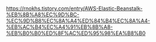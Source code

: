 https://rnokhs.tistory.com/entry/AWS-Elastic-Beanstalk-%EB%8B%A8%EC%9D%BC-%EC%9D%B8%EC%8A%A4%ED%84%B4%EC%8A%A4-%EB%AC%B4%EC%A4%91%EB%8B%A8-%EB%B0%B0%ED%8F%AC%ED%95%98%EA%B8%B0